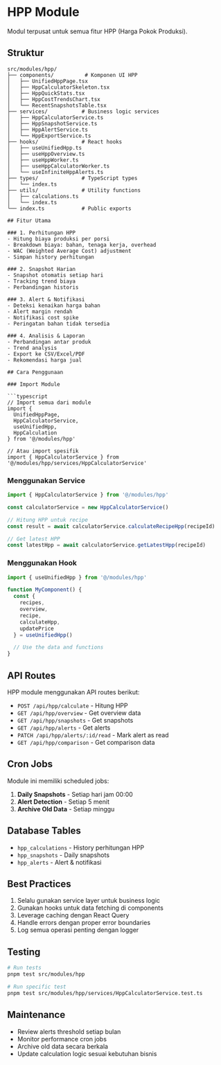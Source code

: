 # HPP Module

Modul terpusat untuk semua fitur HPP (Harga Pokok Produksi).

## Struktur

```
src/modules/hpp/
├── components/          # Komponen UI HPP
│   ├── UnifiedHppPage.tsx
│   ├── HppCalculatorSkeleton.tsx
│   ├── HppQuickStats.tsx
│   ├── HppCostTrendsChart.tsx
│   └── RecentSnapshotsTable.tsx
├── services/           # Business logic services
│   ├── HppCalculatorService.ts
│   ├── HppSnapshotService.ts
│   ├── HppAlertService.ts
│   └── HppExportService.ts
├── hooks/              # React hooks
│   ├── useUnifiedHpp.ts
│   ├── useHppOverview.ts
│   ├── useHppWorker.ts
│   ├── useHppCalculatorWorker.ts
│   └── useInfiniteHppAlerts.ts
├── types/              # TypeScript types
│   └── index.ts
├── utils/              # Utility functions
│   ├── calculations.ts
│   └── index.ts
└── index.ts            # Public exports

## Fitur Utama

### 1. Perhitungan HPP
- Hitung biaya produksi per porsi
- Breakdown biaya: bahan, tenaga kerja, overhead
- WAC (Weighted Average Cost) adjustment
- Simpan history perhitungan

### 2. Snapshot Harian
- Snapshot otomatis setiap hari
- Tracking trend biaya
- Perbandingan historis

### 3. Alert & Notifikasi
- Deteksi kenaikan harga bahan
- Alert margin rendah
- Notifikasi cost spike
- Peringatan bahan tidak tersedia

### 4. Analisis & Laporan
- Perbandingan antar produk
- Trend analysis
- Export ke CSV/Excel/PDF
- Rekomendasi harga jual

## Cara Penggunaan

### Import Module

```typescript
// Import semua dari module
import { 
  UnifiedHppPage,
  HppCalculatorService,
  useUnifiedHpp,
  HppCalculation 
} from '@/modules/hpp'

// Atau import spesifik
import { HppCalculatorService } from '@/modules/hpp/services/HppCalculatorService'
```

### Menggunakan Service

```typescript
import { HppCalculatorService } from '@/modules/hpp'

const calculatorService = new HppCalculatorService()

// Hitung HPP untuk recipe
const result = await calculatorService.calculateRecipeHpp(recipeId)

// Get latest HPP
const latestHpp = await calculatorService.getLatestHpp(recipeId)
```

### Menggunakan Hook

```typescript
import { useUnifiedHpp } from '@/modules/hpp'

function MyComponent() {
  const {
    recipes,
    overview,
    recipe,
    calculateHpp,
    updatePrice
  } = useUnifiedHpp()

  // Use the data and functions
}
```

## API Routes

HPP module menggunakan API routes berikut:

- `POST /api/hpp/calculate` - Hitung HPP
- `GET /api/hpp/overview` - Get overview data
- `GET /api/hpp/snapshots` - Get snapshots
- `GET /api/hpp/alerts` - Get alerts
- `PATCH /api/hpp/alerts/:id/read` - Mark alert as read
- `GET /api/hpp/comparison` - Get comparison data

## Cron Jobs

Module ini memiliki scheduled jobs:

1. **Daily Snapshots** - Setiap hari jam 00:00
2. **Alert Detection** - Setiap 5 menit
3. **Archive Old Data** - Setiap minggu

## Database Tables

- `hpp_calculations` - History perhitungan HPP
- `hpp_snapshots` - Daily snapshots
- `hpp_alerts` - Alert & notifikasi

## Best Practices

1. Selalu gunakan service layer untuk business logic
2. Gunakan hooks untuk data fetching di components
3. Leverage caching dengan React Query
4. Handle errors dengan proper error boundaries
5. Log semua operasi penting dengan logger

## Testing

```bash
# Run tests
pnpm test src/modules/hpp

# Run specific test
pnpm test src/modules/hpp/services/HppCalculatorService.test.ts
```

## Maintenance

- Review alerts threshold setiap bulan
- Monitor performance cron jobs
- Archive old data secara berkala
- Update calculation logic sesuai kebutuhan bisnis
